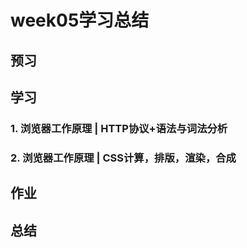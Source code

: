# week05学习总结

## 预习

## 学习

### 1. 浏览器工作原理 | HTTP协议+语法与词法分析

### 2. 浏览器工作原理 | CSS计算，排版，渲染，合成


## 作业

## 总结